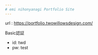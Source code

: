 ```yaml
---
# emi nihonyanagi Portfolio Site
---
```

url : https://portfolio.twowillowsdesign.com/

Basic認証
* id: twd
* pw: test
